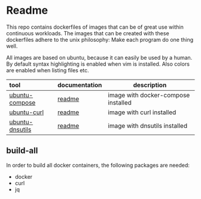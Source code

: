 # Readme
This repo contains dockerfiles of images that can be of great use within continuous workloads. The images that can be created with these dockerfiles adhere to the unix philosophy: Make each program do one thing well. 

All images are based on ubuntu, because it can easily be used by a human. By default syntax highlighting is enabled when vim is installed. Also colors are enabled when listing files etc.

| tool                 | documentation      | description                         |
|:---------------------|:-------------------|-------------------------------------|
| [ubuntu-compose][2]  | [readme][3]        | image with docker-compose installed |
| [ubuntu-curl][0]     | [readme][1]        | image with curl installed           |
| [ubuntu-dnsutils][4] | [readme][5]        | image with dnsutils installed       |


[0]: https://hub.docker.com/r/ensignprojects/ubuntu-curl
[1]: ./ubuntu-curl
[2]: https://hub.docker.com/r/ensignprojects/ubuntu-compose
[3]: ./ubuntu-compose
[4]: https://hub.docker.com/r/ensignprojects/ubuntu-dnsutils
[5]: ./ubuntu-dnsutils


## build-all
In order to build all docker containers, the following packages are needed: 
- docker
- curl
- jq